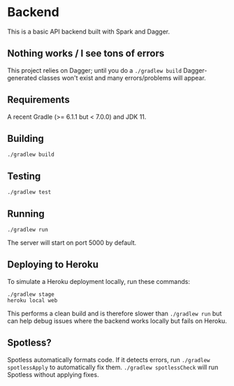 # Backend

This is a basic API backend built with Spark and Dagger.

## Nothing works / I see tons of errors

This project relies on Dagger; until you do a `./gradlew build` Dagger-generated
classes won't exist and many errors/problems will appear.

## Requirements

A recent Gradle (>= 6.1.1 but < 7.0.0) and JDK 11.

## Building

`./gradlew build`

## Testing

`./gradlew test`

## Running

`./gradlew run`

The server will start on port 5000 by default.

## Deploying to Heroku

To simulate a Heroku deployment locally, run these commands:

```
./gradlew stage
heroku local web
```

This performs a clean build and is therefore slower than `./gradlew run` but can
help debug issues where the backend works locally but fails on Heroku.

## Spotless?

Spotless automatically formats code. If it detects errors, run `./gradlew spotlessApply`
to automatically fix them. `./gradlew spotlessCheck` will run Spotless without applying
fixes.

